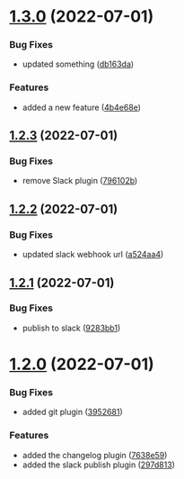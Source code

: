 # [1.3.0](https://github.com/hiteshpachpor/release-bot-demo/compare/v1.2.3...v1.3.0) (2022-07-01)


### Bug Fixes

* updated something ([db163da](https://github.com/hiteshpachpor/release-bot-demo/commit/db163da6630c2442559518310cd420a564656b3e))


### Features

* added a new feature ([4b4e68e](https://github.com/hiteshpachpor/release-bot-demo/commit/4b4e68ed60a3ed60013727989e35aa4af6169b7e))

## [1.2.3](https://github.com/hiteshpachpor/release-bot-demo/compare/v1.2.2...v1.2.3) (2022-07-01)


### Bug Fixes

* remove Slack plugin ([796102b](https://github.com/hiteshpachpor/release-bot-demo/commit/796102b54f9e187c8ea25ecdbc58b08b21e27134))

## [1.2.2](https://github.com/hiteshpachpor/release-bot-demo/compare/v1.2.1...v1.2.2) (2022-07-01)


### Bug Fixes

* updated slack webhook url ([a524aa4](https://github.com/hiteshpachpor/release-bot-demo/commit/a524aa4f0f2a9fda47f743c3daa7340fd1b0234c))

## [1.2.1](https://github.com/hiteshpachpor/release-bot-demo/compare/v1.2.0...v1.2.1) (2022-07-01)


### Bug Fixes

* publish to slack ([9283bb1](https://github.com/hiteshpachpor/release-bot-demo/commit/9283bb1781ced04b98914270e78d386d8caf537b))

# [1.2.0](https://github.com/hiteshpachpor/release-bot-demo/compare/v1.1.0...v1.2.0) (2022-07-01)


### Bug Fixes

* added git plugin ([3952681](https://github.com/hiteshpachpor/release-bot-demo/commit/395268143acbe374576b70e646be5f7ff195813a))


### Features

* added the changelog plugin ([7638e59](https://github.com/hiteshpachpor/release-bot-demo/commit/7638e596a40c0786868eb93a12f0a6fe899b332c))
* added the slack publish plugin ([297d813](https://github.com/hiteshpachpor/release-bot-demo/commit/297d813e49a411314cfbed12da29d711b2f0fcc4))
